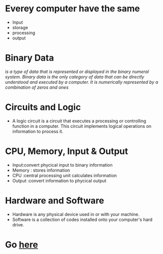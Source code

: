 # Everey computer have the same
* Input
* storage
* processing 
* output

# Binary Data
*is a type of data that is represented or displayed in the binary numeral system. Binary data is the only category of data that can be directly understood and executed by a computer. It is numerically represented by a combination of zeros and ones*

# Circuits and Logic
* A logic circuit is a circuit that executes a processing or controlling function in a computer.  This circuit implements logical operations on information to process it.

# CPU, Memory, Input & Output
* Input:convert phycical input to binary information 
* Memory : stores information 
* CPU :central processing unit calculates information
* Output :convert information to phycical output

# Hardware and Software
* Hardware is any physical device used in or with your machine.
* Software is a collection of codes installed onto your computer's hard drive.
# Go  [here](https://raya33.github.io/102r/.)
